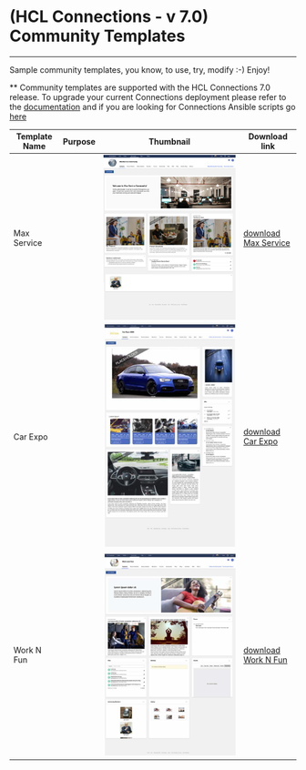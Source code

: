 # (HCL Connections - v 7.0) Community Templates


---

Sample community templates, you know, to use, try, modify :-) Enjoy!

** Community templates are supported with the HCL Connections 7.0 release. To upgrade your current Connections deployment please refer to the [documentation][1] and if you are looking for Connections Ansible scripts go [here][2]


|Template Name| Purpose| Thumbnail| Download link |
|---|---|---|---|
| Max Service | | ![](https://raw.githubusercontent.com/HCL-TECH-SOFTWARE/connections-samples/main/community-templates/thumbnails/MaxServiceTemplate.jpg?raw=true) | [download Max Service](https://github.com/HCL-TECH-SOFTWARE/connections-samples/blob/main/community-templates/templates/1607710547614_868aeec2-525d-41a3-9c58-5f49b841c3c7.zip) |
| Car Expo | | ![](https://raw.githubusercontent.com/HCL-TECH-SOFTWARE/connections-samples/main/community-templates/thumbnails/CarExpo.jpg?raw=true)| [download Car Expo](https://github.com/HCL-TECH-SOFTWARE/connections-samples/blob/main/community-templates/templates/1607538264532_27372e34-55aa-408e-86bb-b10b622f26b4.zip) |
| Work N Fun | | ![](https://raw.githubusercontent.com/HCL-TECH-SOFTWARE/connections-samples/main/community-templates/thumbnails/WorknFun.jpg?raw=true)| [download Work N Fun](https://github.com/HCL-TECH-SOFTWARE/connections-samples/blob/main/community-templates/templates/1607557980409_b9c878e9-2736-4e1f-8a65-208a5a4c1f4f.zip)


[1]: https://help.hcltechsw.com/connections/v7/index.html
[2]: https://github.com/HCL-TECH-SOFTWARE/connections-automation


